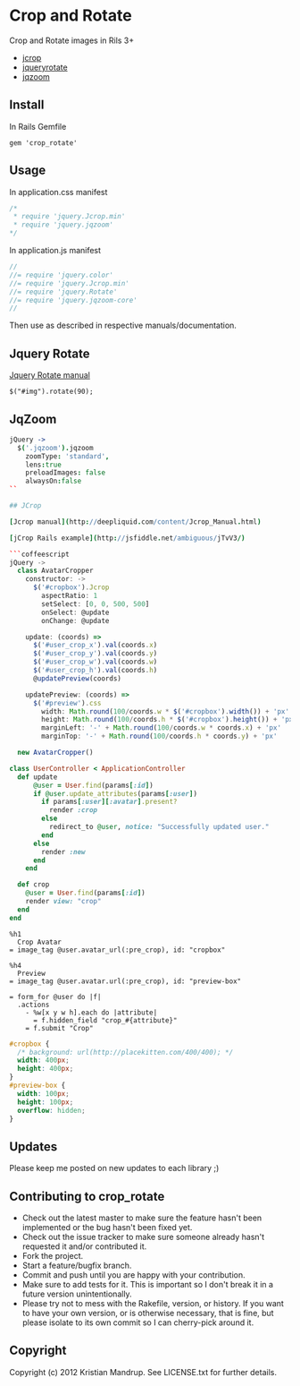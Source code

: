 # Crop and Rotate

Crop and Rotate images in Rils 3+

* [jcrop](http://deepliquid.com/projects/Jcrop/)
* [jqueryrotate](http://code.google.com/p/jqueryrotate)
* [jqzoom](http://www.mind-projects.it/projects/jqzoom/)

## Install

In Rails Gemfile

`gem 'crop_rotate'`

## Usage

In application.css manifest

```css
/*
 * require 'jquery.Jcrop.min'
 * require 'jquery.jqzoom'
*/
```

In application.js manifest

```javascript
//
//= require 'jquery.color'
//= require 'jquery.Jcrop.min'
//= require 'jquery.Rotate'
//= require 'jquery.jqzoom-core'
//
```

Then use as described in respective manuals/documentation.

## Jquery Rotate

[Jquery Rotate manual](http://code.google.com/p/jqueryrotate/wiki/Documentation)

`$("#img").rotate(90);`

## JqZoom

```coffeescript
jQuery ->
  $('.jqzoom').jqzoom
    zoomType: 'standard',
    lens:true
    preloadImages: false
    alwaysOn:false
``

## JCrop

[Jcrop manual](http://deepliquid.com/content/Jcrop_Manual.html)

[jCrop Rails example](http://jsfiddle.net/ambiguous/jTvV3/)

```coffeescript
jQuery ->
  class AvatarCropper
    constructor: -> 
      $('#cropbox').Jcrop 
        aspectRatio: 1 
        setSelect: [0, 0, 500, 500] 
        onSelect: @update 
        onChange: @update

    update: (coords) => 
      $('#user_crop_x').val(coords.x) 
      $('#user_crop_y').val(coords.y) 
      $('#user_crop_w').val(coords.w) 
      $('#user_crop_h').val(coords.h) 
      @updatePreview(coords)

    updatePreview: (coords) => 
      $('#preview').css
        width: Math.round(100/coords.w * $('#cropbox').width()) + 'px' 
        height: Math.round(100/coords.h * $('#cropbox').height()) + 'px'  
        marginLeft: '-' + Math.round(100/coords.w * coords.x) + 'px' 
        marginTop: '-' + Math.round(100/coords.h * coords.y) + 'px'

  new AvatarCropper()
```

```ruby
class UserController < ApplicationController
  def update
      @user = User.find(params[:id])
      if @user.update_attributes(params[:user])
        if params[:user][:avatar].present?
          render :crop
        else
          redirect_to @user, notice: "Successfully updated user."
        end
      else
        render :new
      end
    end

  def crop
    @user = User.find(params[:id])
    render view: "crop"
  end
end
```

```haml
%h1
  Crop Avatar
= image_tag @user.avatar_url(:pre_crop), id: "cropbox"

%h4 
  Preview
= image_tag @user.avatar.url(:pre_crop), id: "preview-box"

= form_for @user do |f|
  .actions
    - %w[x y w h].each do |attribute|
      = f.hidden_field "crop_#{attribute}"
    = f.submit "Crop"
```

```css
#cropbox {
  /* background: url(http://placekitten.com/400/400); */
  width: 400px;
  height: 400px;
}
#preview-box {
  width: 100px;
  height: 100px;
  overflow: hidden;
}
```

## Updates

Please keep me posted on new updates to each library ;)

## Contributing to crop_rotate
 
* Check out the latest master to make sure the feature hasn't been implemented or the bug hasn't been fixed yet.
* Check out the issue tracker to make sure someone already hasn't requested it and/or contributed it.
* Fork the project.
* Start a feature/bugfix branch.
* Commit and push until you are happy with your contribution.
* Make sure to add tests for it. This is important so I don't break it in a future version unintentionally.
* Please try not to mess with the Rakefile, version, or history. If you want to have your own version, or is otherwise necessary, that is fine, but please isolate to its own commit so I can cherry-pick around it.

## Copyright

Copyright (c) 2012 Kristian Mandrup. See LICENSE.txt for
further details.

